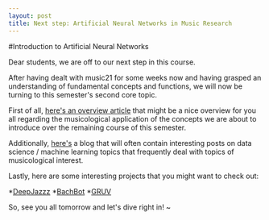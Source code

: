 ```yaml
---
layout: post
title: Next step: Artificial Neural Networks in Music Research
---
```


#Introduction to Artificial Neural Networks 

Dear students,
we are off to our next step in this course.

After having dealt with music21 for some weeks now and having grasped an understanding of fundamental concepts and functions, we will now be turning to this semester's second core topic.

First of all, [here's an overview article](https://towardsdatascience.com/neural-networks-for-music-a-journey-through-its-history-91f93c3459fb) that might be a nice overview for you all regarding the musicological application of the concepts we are about to introduce over the remaining course of this semester.


Additionally, [here's](www.towardsdatascience.com) a blog that will often contain interesting posts on data science / machine learning topics that frequently deal with topics of musicological interest.


Lastly, here are some interesting projects that you might want to check out:

*[DeepJazzz](https://deepjazz.io)
*[BachBot](https://github.com/feynmanliang/bachbot/)
*[GRUV](https://github.com/MattVitelli/GRUV)

So, see you all tomorrow and let's dive right in!
~                                                       
